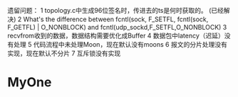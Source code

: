 遗留问题：
1 topology.c中生成96位签名时，传进去的ts是何时获取的。     (已经解决)
2 What's the difference between fcntl(sock, F_SETFL, fcntl(sock, F_GETFL) | O_NONBLOCK) and fcntl(udp_sockd,F_SETFL,O_NONBLOCK) 
3 recvfrom收到的数据，数据结构需要优化成Buffer
4 数据包中latency（迟延）没有处理
5 代码流程中未处理Moon，现在默认没有moons
6 报文的分片处理没有实现，现在默认不分片
7 互斥锁没有实现
# MyOne
